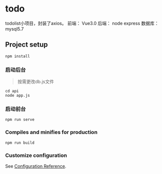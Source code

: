 # todo
todolist小项目，封装了axios。
前端： Vue3.0
后端： node express
数据库： mysql5.7

## Project setup
```
npm install
```

### 启动后台
> 按需更改db.js文件
```
cd api
node app.js
```

### 启动前台
```
npm run serve
```

### Compiles and minifies for production
```
npm run build
```

### Customize configuration
See [Configuration Reference](https://cli.vuejs.org/config/).
